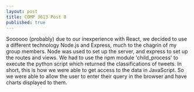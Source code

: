 ```yaml
---
layout: post
title: COMP 3613 Post 8
published: true
---
```


Soooooo (probably) due to our inexperience with React, we decided to use a different technology Node.js and Express, much to the chagrin of my group members. Node was used to set up the server, and express to set up the routes and views. We had to use the npm module 'child_process' to execute the python script which returned the classifications of tweets. In short, this is how we were able to get access to the data in JavaScript. So we were able to allow the user to enter their query in the browser and have charts displayed to them. 
